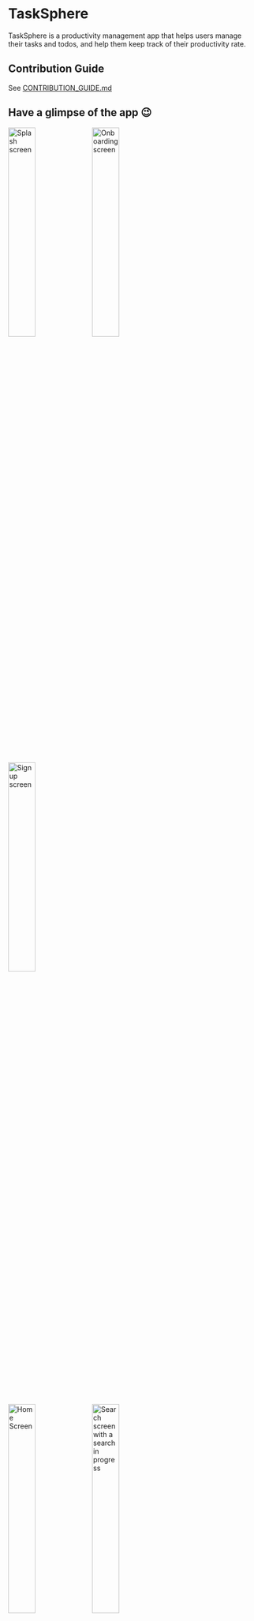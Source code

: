 # TaskSphere

TaskSphere is a productivity management app that helps users manage their tasks and todos, and help
them keep track of
their productivity rate.

## Contribution Guide

See [CONTRIBUTION_GUIDE.md](CONTRIBUTION_GUIDE.md)


## Have a glimpse of the app 😉
<div>
    <p>
      <img width=33% src="https://github.com/folaoluwafemi/task_sphere/assets/89414401/1c1ef098-7d91-471d-8767-0edd517283b5" alt="Splash screen">
      <img width=33% src="https://github.com/folaoluwafemi/task_sphere/assets/89414401/0d9e2583-5470-4c14-b5ce-484d803b4af1" alt="Onboarding screen">
      <img width=33% src="https://github.com/folaoluwafemi/task_sphere/assets/89414401/a13cbaa7-c5d5-42b1-ba49-93f6c880305f" alt="Sign up screen">
    </p>
</div>

<div>
    <p>
      <img width=33% src="https://github.com/folaoluwafemi/task_sphere/assets/89414401/c53736d9-1ebf-4675-9e71-bde0b088cac9" alt="Home Screen">
      <img width=33% src="https://github.com/folaoluwafemi/task_sphere/assets/89414401/1ec73810-3f44-40a5-82a4-bb7ec0ad1635" alt="Search screen with a search in progress">
    
    </p>
</div>

# Features

## Authentication

* Login
    - users must login to access the application
    - User login state should be persisted across app access: Users should only have to login once
      after which they
      should be automatically logged in once they open the app.
    - they’ll have to login again if:
        * they logged out
        * they app data got cleared
        * sign up


* Sign up
    - Users must have an account to access the app.
    - The required data are just their email, password and name.
    - their email must be verified

## Task Management (core feature)

In this product, the smallest unit of productivity is a Todo, which represents a it’s meaning.
a Task is a group of Todos.
This feature entails the various ways users can manage their productivity, my manipulating those two
entities in the
following ways:

* Edit
    * Edit a todo’s content, priority and status
    * Edit a task’s title, description, todos
* Search
    * Search through all their tasks by name/description and date created
    * Search through all todos by title and priority

### Entities:

* Todo
    * Status
    * Priority
    * Content
* Task
    * Title
    * Description
    * Todos

## Analytics

### Productivity History

- Users can view their productivity history like github’s contribution chart
- Users' tasks and todo update and completion rate is collected and displayed in a chart
